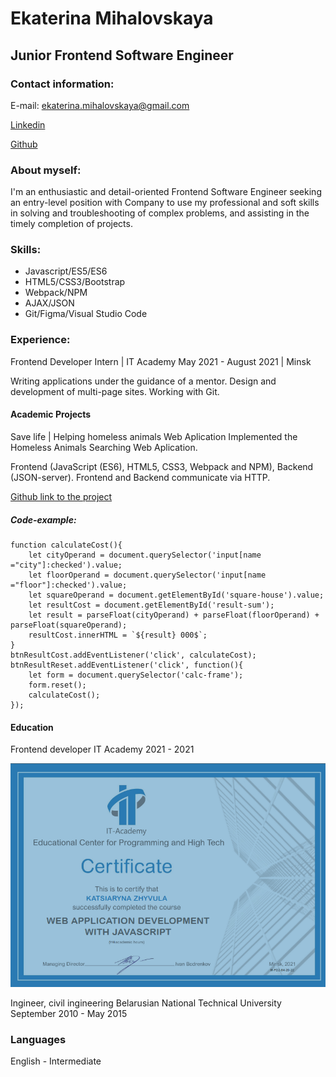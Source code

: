 # Ekaterina Mihalovskaya

## Junior Frontend Software Engineer

### Contact information:

E-mail: ekaterina.mihalovskaya@gmail.com

[Linkedin](https://www.linkedin.com/in/ekaterina-mihalovskaya-2b318321a/)

[Github](https://github.com/katemihalovskaya/)

### About myself:

I'm an enthusiastic and detail-oriented Frontend Software Engineer seeking an entry-level position with
Company to use my professional and soft skills in solving and troubleshooting of complex problems, and
assisting in the timely completion of projects.

### Skills:

- Javascript/ES5/ES6
- HTML5/CSS3/Bootstrap
- Webpack/NPM
- AJAX/JSON
- Git/Figma/Visual Studio Code

### Experience:

Frontend Developer Intern | IT Academy
May 2021 - August 2021 | Minsk

Writing applications under the guidance of a mentor.
Design and development of multi-page sites.
Working with Git.

#### Academic Projects

Save life | Helping homeless animals Web Aplication
Implemented the Homeless Animals Searching Web Aplication.

Frontend (JavaScript (ES6), HTML5, CSS3, Webpack and NPM),
Backend (JSON-server). Frontend and Backend communicate via
HTTP.

[Github link to the project](https://github.com/ekaterinazhivula/save_life)

##### Code-example:

```
function calculateCost(){
    let cityOperand = document.querySelector('input[name ="city"]:checked').value;
    let floorOperand = document.querySelector('input[name ="floor"]:checked').value;
    let squareOperand = document.getElementById('square-house').value;
    let resultCost = document.getElementById('result-sum');
    let result = parseFloat(cityOperand) + parseFloat(floorOperand) + parseFloat(squareOperand);
    resultCost.innerHTML = `${result} 000$`;
}
btnResultCost.addEventListener('click', calculateCost);
btnResultReset.addEventListener('click', function(){
    let form = document.querySelector('calc-frame');
    form.reset();
    calculateCost();
});
```

#### Education

Frontend developer
IT Academy
2021 - 2021

![certificate](/image_cert.png)

Ingineer, civil ingineering
Belarusian National Technical
University
September 2010 - May 2015

### Languages

English - Intermediate
